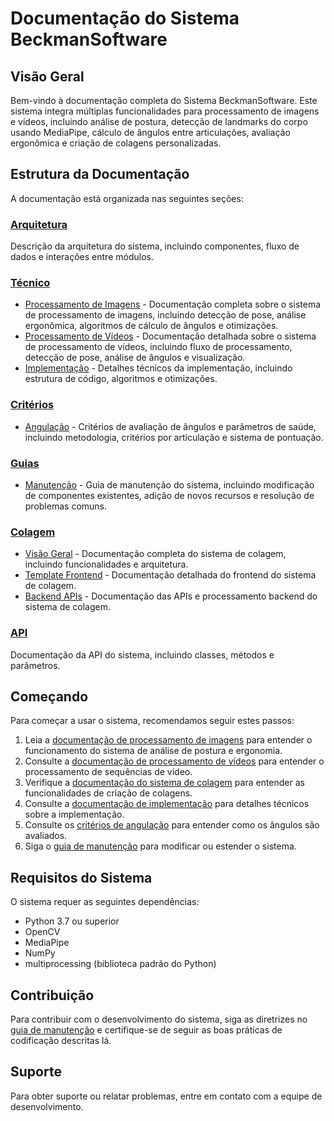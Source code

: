 # Documentação do Sistema BeckmanSoftware

## Visão Geral

Bem-vindo à documentação completa do Sistema BeckmanSoftware. Este sistema integra múltiplas funcionalidades para processamento de imagens e vídeos, incluindo análise de postura, detecção de landmarks do corpo usando MediaPipe, cálculo de ângulos entre articulações, avaliação ergonômica e criação de colagens personalizadas.

## Estrutura da Documentação

A documentação está organizada nas seguintes seções:

### [Arquitetura](./arquitetura/)

Descrição da arquitetura do sistema, incluindo componentes, fluxo de dados e interações entre módulos.

### [Técnico](./technical/)

- [Processamento de Imagens](./technical/processamento_imagens.md) - Documentação completa sobre o sistema de processamento de imagens, incluindo detecção de pose, análise ergonômica, algoritmos de cálculo de ângulos e otimizações.
- [Processamento de Vídeos](./technical/processamento_videos.md) - Documentação detalhada sobre o sistema de processamento de vídeos, incluindo fluxo de processamento, detecção de pose, análise de ângulos e visualização.
- [Implementação](./technical/implementacao.md) - Detalhes técnicos da implementação, incluindo estrutura de código, algoritmos e otimizações.

### [Critérios](./criterios/)

- [Angulação](./criterios/angulacao.md) - Critérios de avaliação de ângulos e parâmetros de saúde, incluindo metodologia, critérios por articulação e sistema de pontuação.

### [Guias](./guias/)

- [Manutenção](./guias/manutencao.md) - Guia de manutenção do sistema, incluindo modificação de componentes existentes, adição de novos recursos e resolução de problemas comuns.

### [Colagem](./colagem/)

- [Visão Geral](./colagem/README.md) - Documentação completa do sistema de colagem, incluindo funcionalidades e arquitetura.
- [Template Frontend](./colagem/template.md) - Documentação detalhada do frontend do sistema de colagem.
- [Backend APIs](./colagem/backend.md) - Documentação das APIs e processamento backend do sistema de colagem.

### [API](./api/)

Documentação da API do sistema, incluindo classes, métodos e parâmetros.

## Começando

Para começar a usar o sistema, recomendamos seguir estes passos:

1. Leia a [documentação de processamento de imagens](./technical/processamento_imagens.md) para entender o funcionamento do sistema de análise de postura e ergonomia.
2. Consulte a [documentação de processamento de vídeos](./technical/processamento_videos.md) para entender o processamento de sequências de vídeo.
3. Verifique a [documentação do sistema de colagem](./colagem/README.md) para entender as funcionalidades de criação de colagens.
4. Consulte a [documentação de implementação](./technical/implementacao.md) para detalhes técnicos sobre a implementação.
5. Consulte os [critérios de angulação](./criterios/angulacao.md) para entender como os ângulos são avaliados.
6. Siga o [guia de manutenção](./guias/manutencao.md) para modificar ou estender o sistema.

## Requisitos do Sistema

O sistema requer as seguintes dependências:

- Python 3.7 ou superior
- OpenCV
- MediaPipe
- NumPy
- multiprocessing (biblioteca padrão do Python)

## Contribuição

Para contribuir com o desenvolvimento do sistema, siga as diretrizes no [guia de manutenção](./guias/manutencao.md) e certifique-se de seguir as boas práticas de codificação descritas lá.

## Suporte

Para obter suporte ou relatar problemas, entre em contato com a equipe de desenvolvimento.